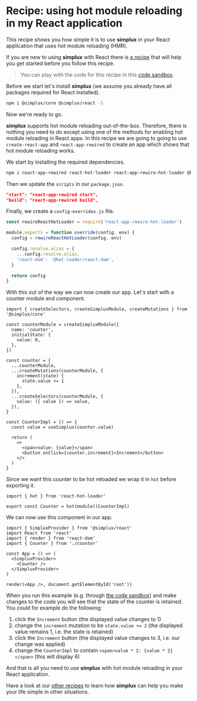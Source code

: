 # Recipe: using hot module reloading in my React application

This recipe shows you how simple it is to use **simplux** in your React application that uses hot module reloading (HMR).

If you are new to using **simplux** with React there is [a recipe](../using-in-react-application#readme) that will help you get started before you follow this recipe.

> You can play with the code for this recipe in this [code sandbox](https://codesandbox.io/s/github/MrWolfZ/simplux/tree/master/recipes/react/using-hot-module-reloading).

Before we start let's install **simplux** (we assume you already have all packages required for React installed).

```sh
npm i @simplux/core @simplux/react -S
```

Now we're ready to go.

**simplux** supports hot module reloading out-of-the-box. Therefore, there is nothing you need to do except using one of the methods for enabling hot module reloading in React apps. In this recipe we are going to going to use `create-react-app` and `react-app-rewired` to create an app which shows that hot module reloading works.

We start by installing the required dependencies.

```sh
npm i react-app-rewired react-hot-loader react-app-rewire-hot-loader @hot-loader/react-dom -D
```

Then we update the `scripts` in our `package.json`.

```json
"start": "react-app-rewired start",
"build": "react-app-rewired build",
```

Finally, we create a `config-overrides.js` file.

```js
const rewireReactHotLoader = require('react-app-rewire-hot-loader')

module.exports = function override(config, env) {
  config = rewireReactHotLoader(config, env)

  config.resolve.alias = {
    ...config.resolve.alias,
    'react-dom': '@hot-loader/react-dom',
  }

  return config
}
```

With this out of the way we can now create our app. Let's start with a counter module and component.

```tsx
import { createSelectors, createSimpluxModule, createMutations } from '@simplux/core'

const counterModule = createSimpluxModule({
  name: 'counter',
  initialState: {
    value: 0,
  },
})

const counter = {
  ...counterModule,
  ...createMutations(counterModule, {
    increment(state) {
      state.value += 1
    },
  }),
  ...createSelectors(counterModule, {
    value: ({ value }) => value,
  }),
}

const CounterImpl = () => {
  const value = useSimplux(counter.value)

  return (
    <>
      <span>value: {value}</span>
      <button onClick={counter.increment}>Increment</button>
    </>
  )
}
```

Since we want this counter to be hot reloaded we wrap it in `hot` before exporting it.

```tsx
import { hot } from 'react-hot-loader'

export const Counter = hot(module)(CounterImpl)
```

We can now use this component in our app.

```tsx
import { SimpluxProvider } from '@simplux/react'
import React from 'react'
import { render } from 'react-dom'
import { Counter } from './counter'

const App = () => (
  <SimpluxProvider>
    <Counter />
  </SimpluxProvider>
)

render(<App />, document.getElementById('root'))
```

When you run this example (e.g. through [the code sandbox](https://codesandbox.io/s/github/MrWolfZ/simplux/tree/master/recipes/react/using-hot-module-reloading)) and make changes to the code you will see that the state of the counter is retained. You could for example do the following:

1. click the `Increment` button (the displayed value changes to 1)
2. change the `increment` mutation to be `state.value += 2` (the displayed value remains 1, i.e. the state is retained)
3. click the `Increment` button (the displayed value changes to 3, i.e. our change was applied)
4. change the `CounterImpl` to contain `<span>value * 2: {value * 2}</span>` (this will display 6)

And that is all you need to use **simplux** with hot module reloading in your React application.

Have a look at our [other recipes](../../../../..#recipes) to learn how **simplux** can help you make your life simple in other situations.
